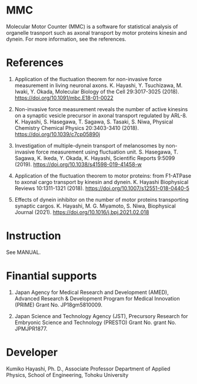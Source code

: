 # MMC
Molecular Motor Counter (MMC) is a software for statistical analysis of organelle trasnport such as axonal transport by motor proteins kinesin and dynein. 
For more information, see the references. 

# References
1. Application of the fluctuation theorem for non-invasive force measurement in living neuronal axons. K. Hayashi, Y. Tsuchizawa, M. Iwaki, Y. Okada, Molecular Biology of the Cell 29:3017-3025 (2018). https://doi.org/10.1091/mbc.E18-01-0022

2. Non-invasive force measurement reveals the number of active kinesins on a synaptic vesicle precursor in axonal transport regulated by ARL-8. K. Hayashi, S. Hasegawa, T. Sagawa, S. Tasaki, S. Niwa, Physical Chemistry Chemical Physics 20:3403-3410 (2018). https://doi.org/10.1039/c7cp05890j

3. Investigation of multiple-dynein transport of melanosomes by non-invasive force measurement using fluctuation unit. S. Hasegawa, T. Sagawa, K. Ikeda, Y. Okada, K. Hayashi, Scientific Reports 9:5099 (2019). https://doi.org/10.1038/s41598-019-41458-w

4. Application of the fluctuation theorem to motor proteins: from F1-ATPase to axonal cargo transport by kinesin and dynein. K. Hayashi
Biophysical Reviews 10:1311-1321 (2018). https://doi.org/10.1007/s12551-018-0440-5

5. Effects of dynein inhibitor on the number of motor proteins transporting synaptic cargos. K. Hayashi, M. G. Miyamoto, S. Niwa, Biophysical Journal (2021). https://doi.org/10.1016/j.bpj.2021.02.018


# Instruction
See MANUAL.

# Finantial supports
1. Japan Agency for Medical Research and Development (AMED), Advanced Research & Development Program for Medical Innovation (PRIME) Grant No. JP18gm5810009.

2. Japan Science and Technology Agency (JST), Precursory Research for Embryonic Science and Technology (PRESTO) Grant No. grant No. JPMJPR1877.

# Developer

Kumiko Hayashi, Ph. D., Associate Professor
Department of Applied Physics, School of Engineering, Tohoku University 

